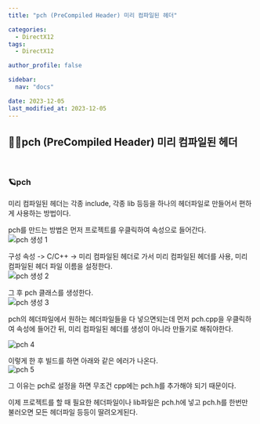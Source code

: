 ```yaml
---
title: "pch (PreCompiled Header) 미리 컴파일된 헤더"

categories:
  - DirectX12
tags:
  - DirectX12

author_profile: false

sidebar:
  nav: "docs"

date: 2023-12-05
last_modified_at: 2023-12-05
---
```



## 🙇‍♀️pch (PreCompiled Header) 미리 컴파일된 헤더


<br>


### 🪐pch

미리 컴파일된 헤더는 각종 include, 각종 lib 등등을 하나의 헤더파일로 만들어서 편하게 사용하는 방법이다.  

pch를 만드는 방법은 먼저 프로젝트를 우클릭하여 속성으로 들어간다.  
![pch 생성 1](https://github.com/stopresent/DirectX12-Study/assets/86364202/fbd33aab-b6bc-42d8-8b22-14ba66f49246)

구성 속성 -> C/C++ -> 미리 컴파일된 헤더로 가서 미리 컴파일된 헤더를 사용, 미리 컴파일된 헤더 파일 이름을 설정한다.  
![pch 생성 2](https://github.com/stopresent/DirectX12-Study/assets/86364202/5aca937d-136e-4059-9071-c26eb6b28b40)

그 후 pch 클래스를 생성한다.  
![pch 생성 3](https://github.com/stopresent/DirectX12-Study/assets/86364202/2724872f-d5b6-4ddf-82b3-a372bb9b3ffd)

pch의 헤더파일에서 원하는 헤더파일들을 다 넣으면되는데 먼저 pch.cpp을 우클릭하여 속성에 들어간 뒤, 미리 컴파일된 헤더를 생성이 아니라 만들기로 해줘야한다.  

![pch 4](https://github.com/stopresent/DirectX12-Study/assets/86364202/e06bb5a2-1c8f-4d26-9690-6d3f055f9e8b)

이렇게 한 후 빌드를 하면 아래와 같은 에러가 나온다.  
![pch 5](https://github.com/stopresent/DirectX12-Study/assets/86364202/1237cdfa-a434-4df8-aa7b-560deaddc5c3)

그 이유는 pch로 설정을 하면 무조건 cpp에는 pch.h를 추가해야 되기 때문이다.  

이제 프로젝트를 할 때 필요한 헤더파일이나 lib파일은 pch.h에 넣고 pch.h를 한번만 불러오면 모든 헤더파일 등등이 딸려오게된다.  